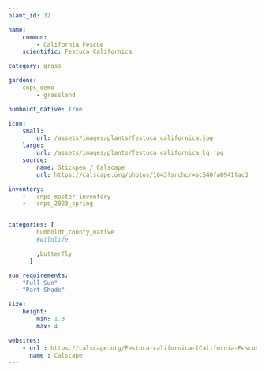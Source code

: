 ```yaml
---
plant_id: 32

name: 
    common:  
        - California Fescue
    scientific: Festuca Californica

category: grass

gardens:
    cnps_demo
        - grassland

humboldt_native: True

icon: 
    small: 
        url: /assets/images/plants/festuca_californica.jpg 
    large: 
        url: /assets/images/plants/festuca_californica_lg.jpg 
    source: 
        name: Stickpen / Calscape
        url: https://calscape.org/photos/1643?srchcr=sc640fa0941fac3 

inventory: 
    -   cnps_master_inventory
    -   cnps_2023_spring


categories: [
        humboldt_county_native
        #wildlife

        ,butterfly
      ]

sun_requirements:
  - "Full Sun"
  - "Part Shade"

size:
    height: 
        min: 1.3
        max: 4

websites: 
    - url : https://calscape.org/Festuca-californica-(California-Fescue)
      name : Calscape
---
```


